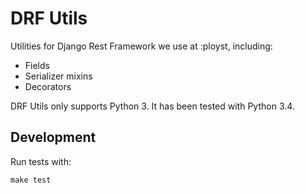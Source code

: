 # DRF Utils

Utilities for Django Rest Framework we use at :ployst, including:

- Fields
- Serializer mixins
- Decorators

DRF Utils only supports Python 3. It has been tested with Python 3.4.

## Development

Run tests with:

    make test
